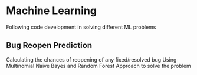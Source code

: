 # Machine Learning
Following code development in solving different ML problems
## Bug Reopen Prediction
Calculating the chances of reopening of any fixed/resolved bug
Using Multinomial Naive Bayes and Random Forest Approach to solve the problem
